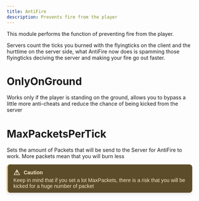 ```yaml
---
title: AntiFire
description: Prevents fire from the player
---
```

This module performs the function of preventing fire from the player.

Servers count the ticks you burned with the flyingticks on the client and the hurttime on the server side, what AntiFire now does is spamming those flyingticks deciving the server and making your fire go out faster.

# OnlyOnGround

Works only if the player is standing on the ground, allows you to bypass a little more anti-cheats and reduce the chance of being kicked from the server

# MaxPacketsPerTick
Sets the amount of Packets that will be send to the Server for AntiFire to work. More packets mean that you will burn less

<div style="border-left: 3px solid #EEBD53; background-color: #5C4C29; padding: 10px 15px; color: #F4E6C5; font-family: Arial, sans-serif; font-size: 14px; max-width: 600px; border-radius: 8px; box-shadow: 0px 4px 6px rgba(0, 0, 0, 0.1);">
  <div style="display: flex; align-items: center; font-weight: bold; margin-bottom: 1px;">
    <span style="font-size: 20px; margin-right: 10px;">&#9888;</span>
    <span>Caution</span>
  </div>
  <div>
    Keep in mind that if you set a lot MaxPackets, there is a risk that you will be kicked for a huge number of packet
  </div>
</div>
